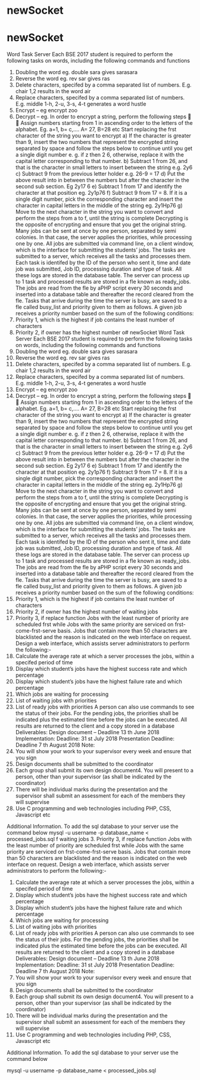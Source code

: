 # newSocket
# newSocket
Word Task Server
Each BSE 2017 student is required to perform the following tasks on words,
including the following commands and functions
1. Doubling the word eg. double sara gives sarasara
2. Reverse the word eg. rev sar gives ras
3. Delete characters, specifed by a comma separated list of numbers. E.g.
chair 1,2 results in the word air
4. Replace characters, specifed by a comma separated list of numbers. E.g.
middle 1-h, 2-u, 3-s, 4-t generates a word hustle
5. Encrypt – eg encrypt zoo
6. Decrypt – eg.
In order to encrypt a string, perform the following steps


Assign numbers starting from 1 in ascending order to the letters of the
alphabet. Eg. a=1, b= c,.... A= 27, B=28 etc
Start replacing the frst character of the string you want to encrypt
a) If the character is greater than 9, insert the two numbers that
represent the encrypted string separated by space and follow the steps
below to continue until you get a single digit number e. g. if z then 2
6, otherwise, replace it with the capital letter corresponding to that
number.
b) Subtract 1 from 26, and that is the character in small letters to insert
between the string e.g. 2y6
c) Subtract 9 from the previous letter holder e.g. 26-9 = 17
d) Put the above result into in between the numbers but after the
character in the second sub section. Eg 2y17 6
e) Subtract 1 from 17 and identify the character at that position eg.
2y1p76
f) Subtract 9 from 17 = 8. If it is a single digit number, pick the
corresponding character and insert the character in capital letters in
the middle of the string eg. 2y1Hp76
g) Move to the next character in the string you want to convert and
perform the steps from a to f, until the string is complete
Decrypting is the opposite of encrypting and ensure that you get the original string.
Many jobs can be sent at once by one person, separated by semi colonies. In that
case, the server applies the priorities, while processing one by one.
All jobs are submitted via command line, on a client window, which is the interface
for submitting the students’ jobs.
The tasks are submitted to a server, which receives all the tasks and processes
them. Each task is identifed by the ID of the person who sent it, time and date job
was submitted, Job ID, processing duration and type of task. All these logs are
stored in the database table. The server can process up to 1 task and processed
results are stored in a fle known as ready_jobs. The jobs are read from the fle by aPHP script every 30 seconds and inserted into a database table and thereafter the
record cleared from the fle. Tasks that arrive during the time the server is busy, are
saved to a fle called busy_list and priority given to them as follows. A given job
receives a priority number based on the sum of the following conditions:
1. Priority 1, which is the highest if job contains the least number of characters
2. Priority 2, if owner has the highest number o# newSocket
Word Task Server
Each BSE 2017 student is required to perform the following tasks on words,
including the following commands and functions
1. Doubling the word eg. double sara gives sarasara
2. Reverse the word eg. rev sar gives ras
3. Delete characters, specifed by a comma separated list of numbers. E.g.
chair 1,2 results in the word air
4. Replace characters, specifed by a comma separated list of numbers. E.g.
middle 1-h, 2-u, 3-s, 4-t generates a word hustle
5. Encrypt – eg encrypt zoo
6. Decrypt – eg.
In order to encrypt a string, perform the following steps


Assign numbers starting from 1 in ascending order to the letters of the
alphabet. Eg. a=1, b= c,.... A= 27, B=28 etc
Start replacing the frst character of the string you want to encrypt
a) If the character is greater than 9, insert the two numbers that
represent the encrypted string separated by space and follow the steps
below to continue until you get a single digit number e. g. if z then 2
6, otherwise, replace it with the capital letter corresponding to that
number.
b) Subtract 1 from 26, and that is the character in small letters to insert
between the string e.g. 2y6
c) Subtract 9 from the previous letter holder e.g. 26-9 = 17
d) Put the above result into in between the numbers but after the
character in the second sub section. Eg 2y17 6
e) Subtract 1 from 17 and identify the character at that position eg.
2y1p76
f) Subtract 9 from 17 = 8. If it is a single digit number, pick the
corresponding character and insert the character in capital letters in
the middle of the string eg. 2y1Hp76
g) Move to the next character in the string you want to convert and
perform the steps from a to f, until the string is complete
Decrypting is the opposite of encrypting and ensure that you get the original string.
Many jobs can be sent at once by one person, separated by semi colonies. In that
case, the server applies the priorities, while processing one by one.
All jobs are submitted via command line, on a client window, which is the interface
for submitting the students’ jobs.
The tasks are submitted to a server, which receives all the tasks and processes
them. Each task is identifed by the ID of the person who sent it, time and date job
was submitted, Job ID, processing duration and type of task. All these logs are
stored in the database table. The server can process up to 1 task and processed
results are stored in a fle known as ready_jobs. The jobs are read from the fle by aPHP script every 30 seconds and inserted into a database table and thereafter the
record cleared from the fle. Tasks that arrive during the time the server is busy, are
saved to a fle called busy_list and priority given to them as follows. A given job
receives a priority number based on the sum of the following conditions:
1. Priority 1, which is the highest if job contains the least number of characters
2. Priority 2, if owner has the highest number of waiting jobs
3. Priority 3, if replace function
Jobs with the least number of priority are scheduled frst while Jobs with the same
priority are serviced on frst-come-frst-serve basis. Jobs that contain more than 50
characters are blacklisted and the reason is indicated on the web interface on
request.
Design a web interface, which assists server administrators to perform the
following:-
1. Calculate the average rate at which a server processes the jobs, within a
specifed period of time
2. Display which student’s jobs have the highest success rate and which
percentage
3. Display which student’s jobs have the highest failure rate and which
percentage
4. Which jobs are waiting for processing
5. List of waiting jobs with priorities
6. List of ready jobs with priorities
A person can also use commands to see the status of their jobs. For the
pending jobs, the priorities shall be indicated plus the estimated time before
the jobs can be executed. All results are returned to the client and a copy
stored in a database
Deliverables:
Design document – Deadline 13 th June 2018
Implementation: Deadline: 31 st July 2018
Presentation Deadline: Deadline 7 th August 2018
Note:
1. You will show your work to your supervisor every week and ensure that you
sign
2. Design documents shall be submitted to the coordinator
3. Each group shall submit its own design document4. You will present to a person, other than your supervisor (as shall be indicated
by the coordinator)
5. There will be individual marks during the presentation and the supervisor
shall submit an assessment for each of the members they will supervise
6. Use C programming and web technologies including PHP, CSS, Javascript etc

Additional Information.
To add the sql database to your server use the command below
mysql -u username -p database_name < processed_jobs.sql
f waiting jobs
3. Priority 3, if replace function
Jobs with the least number of priority are scheduled frst while Jobs with the same
priority are serviced on frst-come-frst-serve basis. Jobs that contain more than 50
characters are blacklisted and the reason is indicated on the web interface on
request.
Design a web interface, which assists server administrators to perform the
following:-
1. Calculate the average rate at which a server processes the jobs, within a
specifed period of time
2. Display which student’s jobs have the highest success rate and which
percentage
3. Display which student’s jobs have the highest failure rate and which
percentage
4. Which jobs are waiting for processing
5. List of waiting jobs with priorities
6. List of ready jobs with priorities
A person can also use commands to see the status of their jobs. For the
pending jobs, the priorities shall be indicated plus the estimated time before
the jobs can be executed. All results are returned to the client and a copy
stored in a database
Deliverables:
Design document – Deadline 13 th June 2018
Implementation: Deadline: 31 st July 2018
Presentation Deadline: Deadline 7 th August 2018
Note:
1. You will show your work to your supervisor every week and ensure that you
sign
2. Design documents shall be submitted to the coordinator
3. Each group shall submit its own design document4. You will present to a person, other than your supervisor (as shall be indicated
by the coordinator)
5. There will be individual marks during the presentation and the supervisor
shall submit an assessment for each of the members they will supervise
6. Use C programming and web technologies including PHP, CSS, Javascript etc

Additional Information.
To add the sql database to your server use the command below

mysql -u username -p database_name < processed_jobs.sql
